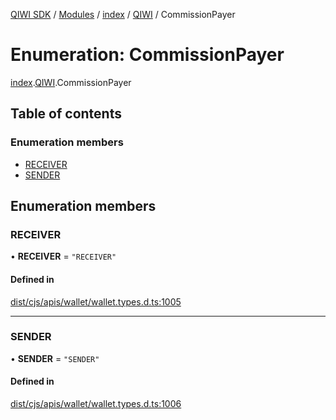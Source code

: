 [QIWI SDK](../README.md) / [Modules](../modules.md) / [index](../modules/index.md) / [QIWI](../modules/index.QIWI.md) / CommissionPayer

# Enumeration: CommissionPayer

[index](../modules/index.md).[QIWI](../modules/index.QIWI.md).CommissionPayer

## Table of contents

### Enumeration members

- [RECEIVER](index.QIWI.CommissionPayer.md#receiver)
- [SENDER](index.QIWI.CommissionPayer.md#sender)

## Enumeration members

### RECEIVER

• **RECEIVER** = `"RECEIVER"`

#### Defined in

[dist/cjs/apis/wallet/wallet.types.d.ts:1005](https://github.com/AlexXanderGrib/node-qiwi-sdk/blob/87e5174/dist/cjs/apis/wallet/wallet.types.d.ts#L1005)

___

### SENDER

• **SENDER** = `"SENDER"`

#### Defined in

[dist/cjs/apis/wallet/wallet.types.d.ts:1006](https://github.com/AlexXanderGrib/node-qiwi-sdk/blob/87e5174/dist/cjs/apis/wallet/wallet.types.d.ts#L1006)
